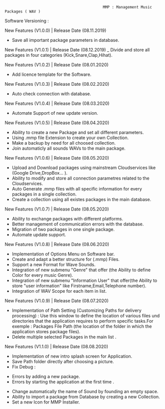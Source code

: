                                                 MMP : Management Music Packages ( WAV )

Software Versioning :

New Features (V1.0.0) | Release Date (08.11.2019)
- Save all important package parameters in database.

New Features (V1.0.1) | Release Date (08.12.2019)
_ Divide and store all packages in four categories (Kick,Snare,Clap,Hihat). 

New Features (V1.0.2) | Release Date (08.01.2020)
- Add licence template for the Software.

New Features (V1.0.3) | Release Date (08.02.2020)
- Auto check connection with database.

New Features (V1.0.4) | Release Date (08.03.2020)
- Automate Support of new update version.
 
New Features (V1.0.5) | Release Date (08.04.2020) 
- Ability to create a new Package and set all different parameters.
- Using .mmp file  Extension to create your own Collection.
- Make a backup by need for all choosed collection.
- Join automaticly all sounds WAVs to the main package.
 
New Features (V1.0.6) | Release Date (08.05.2020)
- Upload and Download packages using mainstream Cloudservices like (Google Drive,DropBox... ).
- Ability to modify and store all connection parametres related to the Cloudservices.
- Auto Generate .mmp files with all specific information for every packages in a single collection.
- Create a collection using all existes packages in the main database.

New Features (V1.0.7) | Release Date (08.05.2020)
- Ability to exchange packages with different platforms.
- Better management of communication errors with the database.
- Migration  of two packages in one single package.
- Automate update support.

New Features (V1.0.8) | Release Date (08.06.2020)
- Implementation of Options Menu on Software bar.
- Create and adapt a better structure for (.mmp) Files.
- Support a new Format for Wave Sounds.
- Integration of new submenu "Genre" that offer (the Ability to define Color for every music Genre).
- Integration of new submenu "Information User" that offer(the Ability to store "user information" like  Firstname,Email,Telephone number).
- Integration of WAV Scope for each item in list.

New Features (V1.0.9) | Release Date (08.07.2020)
- Implementation of Path Setting (Customizing Paths for delivery processing) : 
Use this window to define the location of various files und directories that the application requires to perform specific tasks.For exemple : Packages File Path (the location of the folder in which the application stores package files).
- Delete multiple selected Packages in the main list .

New Features (V1.1.0) | Release Date (08.08.2020)
- Implementation of new intro splash screen for Application.
- Save Path folder directly after choosing a picture.
- Fix Debug : 
+ Errors by adding a new package.
+ Errors by starting the application at the first time .
- Change automatically the name of Sound by founding an empty space.
- Ability to import a package from Database by creating a new Collection.
- Set a new Icon for MMP Installer. 




